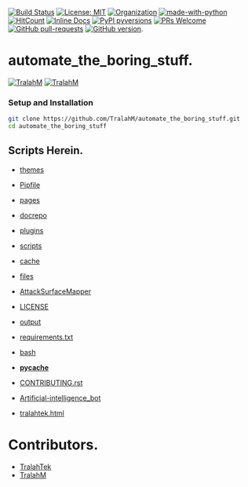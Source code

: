 
[![Build Status](https://travis-ci.com/TralahM/automate_the_boring_stuff.svg?branch=master)](https://travis-ci.com/TralahM/automate_the_boring_stuff)
[![License: MIT](https://img.shields.io/badge/License-MIT-red.svg)](https://opensource.org/licenses/MIT)
[![Organization](https://img.shields.io/badge/Org-TralahTek-blue.svg)](https://github.com/TralahTek)
[![made-with-python](https://img.shields.io/badge/Made%20with-Python-1f425f.svg)](https://www.python.org/)
[![HitCount](http://hits.dwyl.io/TralahM/automate_the_boring_stuff.svg)](http://dwyl.io/TralahM/automate_the_boring_stuff)
[![Inline Docs](http://inch-ci.org/github/TralahM/automate_the_boring_stuff.svg?branch=master)](http://inch-ci.org/github/TralahM/automate_the_boring_stuff)
[![PyPI pyversions](https://img.shields.io/pypi/pyversions/ansicolortags.svg)](https://pypi.python.org/pypi/ansicolortags/)
[![PRs Welcome](https://img.shields.io/badge/PRs-welcome-brightgreen.svg?style=flat-square)](https://github.com/TralahM/pull/)
[![GitHub pull-requests](https://img.shields.io/github/issues-pr/Naereen/StrapDown.js.svg)](https://gitHub.com/TralahM/automate_the_boring_stuff/pull/)
[![GitHub version](https://badge.fury.io/gh/Naereen%2FStrapDown.js.svg)](https://github.com/TralahM/automate_the_boring_stuff).

# automate_the_boring_stuff.


[![TralahM](https://img.shields.io/badge/Developer-TralahM-blue.svg?style=for-the-badge)](https://github.com/TralahM)
[![TralahM](https://img.shields.io/badge/Maintainer-TralahM-green.svg?style=for-the-badge)](https://github.com/TralahM)

### Setup and Installation

```Bash
git clone https://github.com/TralahM/automate_the_boring_stuff.git
cd automate_the_boring_stuff
```

## Scripts Herein.

* [themes](https://github.com/TralahM/automate_the_boring_stuff/blob/master/themes)

* [Pipfile](https://github.com/TralahM/automate_the_boring_stuff/blob/master/Pipfile)

* [pages](https://github.com/TralahM/automate_the_boring_stuff/blob/master/pages)

* [docrepo](https://github.com/TralahM/automate_the_boring_stuff/blob/master/docrepo)

* [plugins](https://github.com/TralahM/automate_the_boring_stuff/blob/master/plugins)

* [scripts](https://github.com/TralahM/automate_the_boring_stuff/blob/master/scripts)

* [cache](https://github.com/TralahM/automate_the_boring_stuff/blob/master/cache)

* [files](https://github.com/TralahM/automate_the_boring_stuff/blob/master/files)

* [AttackSurfaceMapper](https://github.com/TralahM/automate_the_boring_stuff/blob/master/AttackSurfaceMapper)

* [LICENSE](https://github.com/TralahM/automate_the_boring_stuff/blob/master/LICENSE)

* [output](https://github.com/TralahM/automate_the_boring_stuff/blob/master/output)

* [requirements.txt](https://github.com/TralahM/automate_the_boring_stuff/blob/master/requirements.txt)

* [bash](https://github.com/TralahM/automate_the_boring_stuff/blob/master/bash)

* [__pycache__](https://github.com/TralahM/automate_the_boring_stuff/blob/master/__pycache__)

* [CONTRIBUTING.rst](https://github.com/TralahM/automate_the_boring_stuff/blob/master/CONTRIBUTING.rst)

* [Artificial-intelligence_bot](https://github.com/TralahM/automate_the_boring_stuff/blob/master/Artificial-intelligence_bot)

* [tralahtek.html](https://github.com/TralahM/automate_the_boring_stuff/blob/master/tralahtek.html)

# Contributors.

* [TralahTek](https://github.com/TralahTek)
* [TralahM](https://github.com/TralahM)
